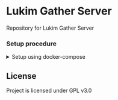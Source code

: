 # Lukim Gather Server

Repository for Lukim Gather Server

### Setup procedure

<details>
<summary> Setup using docker-compose </summary>

1. Create external-service docker network `docker network create external-services`
2. If server is setup for local environment than soft link `docker/docker-compose.dev.yml` else link `docker/docker-compose.prod.yml` for production
    - For development/testing `ln -s docker/docker-compose.dev.yml docker-compose.yml`
    - For staging/production `ln -s docker/docker-compose.prod.yml docker-compose.yml`
3. Create `.env` file from `.env.example` and set appropriate and required environmental variable as explained in `.env.example`
4. If either postgres or redis is required than run command `ln -s docker/external_services.yml external-services.yml` and  `docker-compose -f external-services.yml up -d` (Note:- Only postgres or redis can be run by using command `docker-compose -f external-services.yml up -d <NAME>` where `<NAME>` is replaced by either `db` or `redis` respectively.)
    - If you have setup any other database instead of sqlite3 then server needs database to be created before starting server
    - To create database run command `docker exec db psql -U postgres -c 'create database DATABASE_NAME;'.`. Replace DATABASE_NAME with actual database
5. Run `docker-compose up -d` to start both server and celery worker or `docker-compose up -d server` to start server only. To do task in background celery should be running.
6. Execute `docker-compose exec server sh` and run command `./manage.py createsuperuser` if super user is not created
7. Access server using url http://localhost:8000 and access admin using http://localhost:8000/admin
</details>

## License

Project is licensed under GPL v3.0

